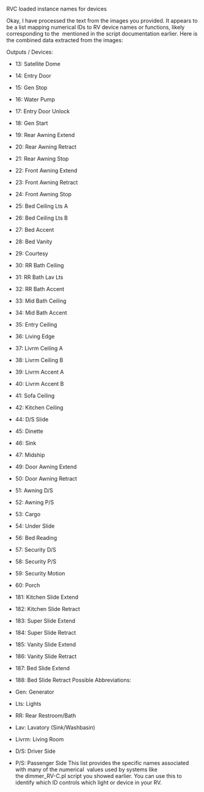RVC loaded instance names for devices


Okay, I have processed the text from the images you provided. It appears to be a list mapping numerical IDs to RV device names or functions, likely corresponding to the <load-id> mentioned in the script documentation earlier.
Here is the combined data extracted from the images:

Outputs / Devices:

* 13: Satellite Dome
* 14: Entry Door
* 15: Gen Stop
* 16: Water Pump
* 17: Entry Door Unlock
* 18: Gen Start
* 19: Rear Awning Extend
* 20: Rear Awning Retract
* 21: Rear Awning Stop
* 22: Front Awning Extend
* 23: Front Awning Retract
* 24: Front Awning Stop
* 25: Bed Ceiling Lts A
* 26: Bed Ceiling Lts B
* 27: Bed Accent
* 28: Bed Vanity
* 29: Courtesy
* 30: RR Bath Ceiling
* 31: RR Bath Lav Lts
* 32: RR Bath Accent
* 33: Mid Bath Ceiling
* 34: Mid Bath Accent
* 35: Entry Ceiling
* 36: Living Edge
* 37: Livrm Ceiling A
* 38: Livrm Ceiling B
* 39: Livrm Accent A
* 40: Livrm Accent B
* 41: Sofa Ceiling
* 42: Kitchen Ceiling

* 44: D/S Slide
* 45: Dinette
* 46: Sink
* 47: Midship

* 49: Door Awning Extend
* 50: Door Awning Retract
* 51: Awning D/S
* 52: Awning P/S
* 53: Cargo
* 54: Under Slide

* 56: Bed Reading
* 57: Security D/S
* 58: Security P/S
* 59: Security Motion
* 60: Porch

* 181: Kitchen Slide Extend
* 182: Kitchen Slide Retract
* 183: Super Slide Extend
* 184: Super Slide Retract
* 185: Vanity Slide Extend
* 186: Vanity Slide Retract
* 187: Bed Slide Extend
* 188: Bed Slide Retract
Possible Abbreviations:
* Gen: Generator
* Lts: Lights
* RR: Rear Restroom/Bath
* Lav: Lavatory (Sink/Washbasin)
* Livrm: Living Room
* D/S: Driver Side
* P/S: Passenger Side
This list provides the specific names associated with many of the numerical <load-id> values used by systems like the dimmer_RV-C.pl script you showed earlier. You can use this to identify which ID controls which light or device in your RV.
